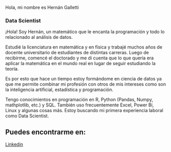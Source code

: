  Hola, mi nombre es Hernán Galletti 
### Data Scientist

¡Hola! Soy Hernán, un matemático que le encanta la programación y todo lo relacionado al análisis de datos.

Estudié la licenciatura en matemática y en física y trabajé muchos años de docente universitario de estudiantes de distintas carreras. Luego de recibirme, comencé el doctorado y me di cuenta que lo que quería era aplicar la matemática en el mundo real en lugar de seguir estudiando la teoría.

Es por esto que hace un tiempo estoy formándome en ciencia de datos ya que me permite combinar mi profesión con otros de mis intereses como son la inteligencia artificial, estadística y programación.

Tengo conocimientos en programación en R, Python (Pandas, Numpy, mathplotlib, etc.) y SQL. También uso frecuentemente Excel, Power Bi, Linux y algunas cosas más. Estoy buscando mi primera experiencia laboral como Data Scientist.

## Puedes encontrarme en:

[Linkedin](https://www.linkedin.com/in/hern%C3%A1n-galletti/)
